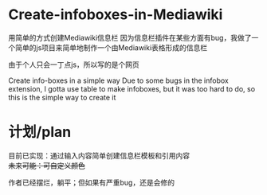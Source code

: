 # Create-infoboxes-in-Mediawiki
用简单的方式创建Mediawiki信息栏
因为信息栏插件在某些方面有bug，我做了一个简单的js项目来简单地制作一个由Mediawiki表格形成的信息栏

由于个人只会一丁点js，所以写的是个网页

Create info-boxes in a simple way
Due to some bugs in the infobox extension, I gotta use table to make infoboxes, but it was too hard to do, so this is the simple way to create it
# 计划/plan

目前已实现：通过输入内容简单创建信息栏模板和引用内容<br />
<del>未来可能：可自定义颜色</del>

作者已经摆烂，躺平；但如果有严重bug，还是会修的
